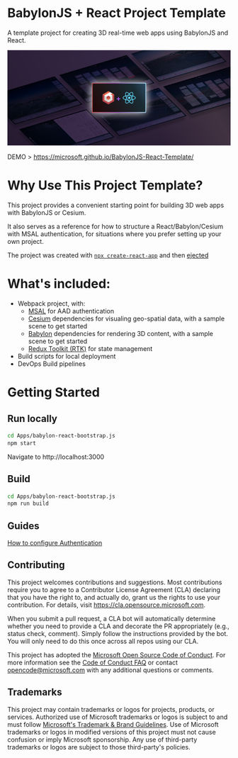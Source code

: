 # BabylonJS + React Project Template 
A template project for creating 3D real-time web apps using BabylonJS and React.

![Hero image for BabylonJS + React tempalte](docs/images/BabylonReactHero.png)

DEMO > https://microsoft.github.io/BabylonJS-React-Template/

# Why Use This Project Template?
This project provides a convenient starting point for building 3D web apps with BabylonJS or Cesium.

It also serves as a reference for how to structure a React/Babylon/Cesium with MSAL authentication, for situations where you prefer setting up your own project.

The project was created with [`npx create-react-app`](https://reactjs.org/docs/create-a-new-react-app.html) and then [ejected](https://create-react-app.dev/docs/available-scripts/#npm-run-eject) 


# What's included:
* Webpack project, with:
  * [MSAL](https://github.com/AzureAD/microsoft-authentication-library-for-js) for AAD authentication
  * [Cesium](https://cesium.com/) dependencies for visualing geo-spatial data, with a sample scene to get started
  * [Babylon](https://www.babylonjs.com/) dependencies for rendering 3D content, with a sample scene to get started
  * [Redux Toolkit (RTK)](https://redux-toolkit.js.org/) for state management
* Build scripts for local deployment
* DevOps Build pipelines

# Getting Started
## Run locally
```bash
cd Apps/babylon-react-bootstrap.js
npm start
```

Navigate to http://localhost:3000

## Build
```bash
cd Apps/babylon-react-bootstrap.js
npm run build
```

## Guides
[How to configure Authentication](./AAD_AUTHENTICATION.md)
<!-- [How to build in Azure DevOps] -->
<!-- [] -->

## Contributing

This project welcomes contributions and suggestions.  Most contributions require you to agree to a
Contributor License Agreement (CLA) declaring that you have the right to, and actually do, grant us
the rights to use your contribution. For details, visit https://cla.opensource.microsoft.com.

When you submit a pull request, a CLA bot will automatically determine whether you need to provide
a CLA and decorate the PR appropriately (e.g., status check, comment). Simply follow the instructions
provided by the bot. You will only need to do this once across all repos using our CLA.

This project has adopted the [Microsoft Open Source Code of Conduct](https://opensource.microsoft.com/codeofconduct/).
For more information see the [Code of Conduct FAQ](https://opensource.microsoft.com/codeofconduct/faq/) or
contact [opencode@microsoft.com](mailto:opencode@microsoft.com) with any additional questions or comments.

## Trademarks

This project may contain trademarks or logos for projects, products, or services. Authorized use of Microsoft 
trademarks or logos is subject to and must follow 
[Microsoft's Trademark & Brand Guidelines](https://www.microsoft.com/en-us/legal/intellectualproperty/trademarks/usage/general).
Use of Microsoft trademarks or logos in modified versions of this project must not cause confusion or imply Microsoft sponsorship.
Any use of third-party trademarks or logos are subject to those third-party's policies.
